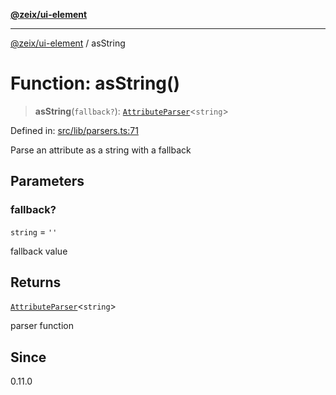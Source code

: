 [**@zeix/ui-element**](../README.md)

***

[@zeix/ui-element](../globals.md) / asString

# Function: asString()

> **asString**(`fallback?`): [`AttributeParser`](../type-aliases/AttributeParser.md)\<`string`\>

Defined in: [src/lib/parsers.ts:71](https://github.com/zeixcom/ui-element/blob/297c0e8e040b3880ad85a2bc873523a8086f09a3/src/lib/parsers.ts#L71)

Parse an attribute as a string with a fallback

## Parameters

### fallback?

`string` = `''`

fallback value

## Returns

[`AttributeParser`](../type-aliases/AttributeParser.md)\<`string`\>

parser function

## Since

0.11.0
